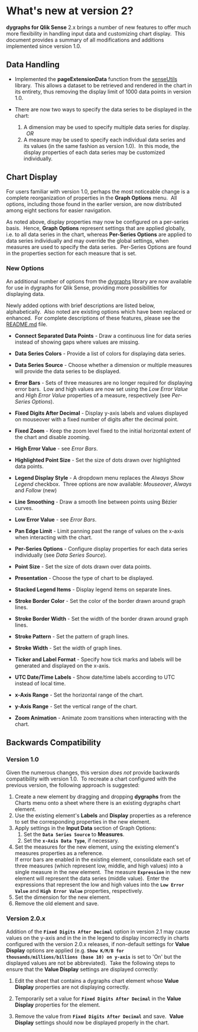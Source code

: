 # What's new at version 2?

**dygraphs for Qlik Sense** 2.x brings a number of new features to offer much more flexibility in handling input data and customizing chart display.&nbsp;&nbsp;This document provides a summary of all modifications and additions implemented since version 1.0.

## Data Handling

- Implemented the **pageExtensionData** function from the [senseUtils](https://github.com/skokenes/senseUtils) library.&nbsp;&nbsp;This allows a dataset to be retrieved and rendered in the chart in its entirety, thus removing the display limit of 1000 data points in version 1.0.

- There are now two ways to specify the data series to be displayed in the chart:
  1. A dimension may be used to specify multiple data series for display.<br>
  &ensp;_OR_<br>
  2. A measure may be used to specify each individual data series and its values (in the same fashion as version 1.0).&nbsp;&nbsp;In this mode, the display properties of each data series may be customized individually.

## Chart Display

For users familiar with version 1.0, perhaps the most noticeable change is a complete reorganization of properties in the **Graph Options** menu.&nbsp;&nbsp;All options, including those found in the earlier version, are now distributed among eight sections for easier navigation.

As noted above, display properties may now be configured on a per-series basis.&nbsp;&nbsp;Hence, **Graph Options** represent settings that are applied globally, i.e. to all data series in the chart, whereas **Per-Series Options** are applied to data series individually and may override the global settings, when measures are used to specify the data series.&nbsp;&nbsp;Per-Series Options are found in the properties section for each measure that is set.

### New Options

An additional number of options from the [dygraphs](http://dygraphs.com/) library are now available for use in dygraphs for Qlik Sense, providing more possibilities for displaying data.

Newly added options with brief descriptions are listed below, alphabetically.&nbsp;&nbsp;Also noted are existing options which have been replaced or enhanced.&nbsp;&nbsp;For complete descriptions of these features, please see the [README.md](README.md) file.

- **Connect Separated Data Points** - Draw a continuous line for data series instead of showing gaps where values are missing.

- **Data Series Colors** - Provide a list of colors for displaying data series.

- **Data Series Source** - Choose whether a dimension or multiple measures will provide the data series to be displayed.

- **Error Bars** - Sets of three measures are no longer required for displaying error bars.&nbsp;&nbsp;Low and high values are now set using the _Low Error Value_ and _High Error Value_ properties of a measure, respectively (see _Per-Series Options_).

- **Fixed Digits After Decimal** - Display y-axis labels and values displayed on mouseover with a fixed number of digits after the decimal point.

- **Fixed Zoom** - Keep the zoom level fixed to the initial horizontal extent of the chart and disable zooming.

- **High Error Value** - see _Error Bars_.

- **Highlighted Point Size** - Set the size of dots drawn over highlighted data points.

- **Legend Display Style** - A dropdown menu replaces the _Always Show Legend_ checkbox.&nbsp;&nbsp;Three options are now available: _Mouseover_, _Always_ and _Follow_ (new)

- **Line Smoothing** - Draw a smooth line between points using Be&#769;zier curves.

- **Low Error Value** - see _Error Bars_.

- **Pan Edge Limit** - Limit panning past the range of values on the x-axis when interacting with the chart.

- **Per-Series Options** - Configure display properties for each data series individually (see _Data Series Source_).

- **Point Size** - Set the size of dots drawn over data points.

- **Presentation** - Choose the type of chart to be displayed.

- **Stacked Legend Items** - Display legend items on separate lines.

- **Stroke Border Color** - Set the color of the border drawn around graph lines.

- **Stroke Border Width** - Set the width of the border drawn around graph lines.

- **Stroke Pattern** - Set the pattern of graph lines.

- **Stroke Width** - Set the width of graph lines.

- **Ticker and Label Format** - Specify how tick marks and labels will be generated and displayed on the x-axis.

- **UTC Date/Time Labels** - Show date/time labels according to UTC instead of local time.

- **x-Axis Range** - Set the horizontal range of the chart.

- **y-Axis Range** - Set the vertical range of the chart.

- **Zoom Animation** - Animate zoom transitions when interacting with the chart.

## Backwards Compatibility

### Version 1.0

Given the numerous changes, this version _does not_ provide backwards compatibility with version 1.0.&nbsp;&nbsp;To recreate a chart configured with the previous version, the following approach is suggested:

1. Create a new element by dragging and dropping **dygraphs** from the Charts menu onto a sheet where there is an existing dygraphs chart element.
2. Use the existing element's **Labels** and **Display** properties as a reference to set the corresponding properties in the new element.
3. Apply settings in the **Input Data** section of Graph Options:
   1. Set the **`Data Series Source`** to **Measures**.
   2. Set the **`x-Axis Data Type`**, if necessary.
4. Set the measures for the new element, using the existing element's measures properties as a reference.<br>If error bars are enabled in the existing element, consolidate each set of three measures (which represent low, middle, and high values) into a single measure in the new element.&nbsp;&nbsp;The measure **`Expression`** in the new element will represent the data series (middle value).&nbsp;&nbsp;Enter the expressions that represent the low and high values into the **`Low Error Value`** and **`High Error Value`** properties, respectively.
5. Set the dimension for the new element.
6. Remove the old element and save.

### Version 2.0.x

Addition of the **`Fixed Digits After Decimal`** option in version 2.1 may cause values on the y-axis and in the in the legend to display incorrectly in charts configured with the version 2.0.x releases, if non-default settings for **Value Display** options are applied (e.g. **`Show K/M/B for thousands/millions/billions (base 10) on y-axis`** is set to 'On' but the displayed values are not be abbreviated).&nbsp;&nbsp;Take the following steps to ensure that the **Value Display** settings are displayed correctly:

1. Edit the sheet that contains a dygraphs chart element whose **Value Display** properties are not displaying correctly.

2. Temporarily set a value for **`Fixed Digits After Decimal`** in the **Value Display** properties for the element.

3. Remove the value from **`Fixed Digits After Decimal`** and save.&nbsp;&nbsp;**Value Display** settings should now be displayed properly in the chart.